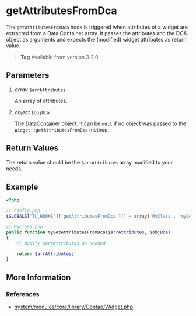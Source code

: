 # getAttributesFromDca

The `getAttributesFromDca` hook is triggered when attributes of a widget are
extracted from a Data Container array. It passes the attributes and the DCA object
as arguments and expects the (modified) widget attributes as return value.

> **Tag** Available from version 3.2.0.


## Parameters

1. *array* `$arrAttributes`

	An array of attributes.

2. *object* `$objDca`

	The DataContainer object. It can be `null` if no object was passed 
	to the `Widget::getAttributesFromDca` method.


## Return Values

The return value should be the `$arrAttributes` array modified to your needs.


## Example

```php
<?php

// config.php
$GLOBALS['TL_HOOKS']['getAttributesFromDca'][] = array('MyClass', 'myGetAttributesFromDca');

// MyClass.php
public function myGetAttributesFromDca($arrAttributes, $objDca)
{
    // modify $arrAttributes as needed

    return $arrAttributes;
}
```


## More Information


### References

- [system/modules/core/library/Contao/Widget.php](https://github.com/contao/core/blob/support/3.2/system/modules/core/library/Contao/Widget.php#L1418)
